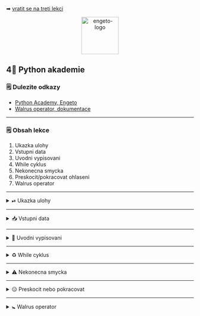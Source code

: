 ➡ [vratit se na treti lekci](https://github.com/Bralor/python-academy/tree/lekce03)

<p align="center">
  <img alt="engeto-logo" width="100px" src="https://engeto.cz/wp-content/uploads/2019/01/engeto-square.png" />
</p>

## 4⃣ Python akademie
### 🗒 Dulezite odkazy
- [Python Academy, Engeto](https://engeto.com/)
- [Walrus operator, dokumentace](https://www.python.org/dev/peps/pep-0572/)
---

### 🗒 Obsah lekce
1. Ukazka ulohy
2. Vstupni data
3. Uvodni vypisovani
4. While cyklus
5. Nekonecna smycka
6. Preskocit/pokracovat ohlaseni
7. Walrus operator
---

<details>
  <summary>⏯  Ukazka ulohy</summary>

  1. ✌  [Stahnete si ctvrtou lekci jako **zip**](https://github.com/Bralor/python-academy/archive/lekce04.zip)
  2. 💪 Presunte se ke stazenemu souboru
  3. 🙏 Spustte soubor **kosik** v PyCharm
  4. 🐍 Spustte program pomoci klaves **ctrl+shift+F10**
  5. 🎥 Zkousejte!

</details>

---

<details>
  <summary>📥 Vstupni data</summary>

  #### 🔰 Pracovni promenne
  ```python
  kosik = {}
  ODDELOVAC = "=" * 40
  POTRAVINY = {
      "mleko": [30, 5],
      "maso": [100, 1],
      "banan": [30, 10],
      "jogurt": [10, 5],
      "chleb": [20, 5],
      "jablko": [10, 10],
      "pomeranc": [15, 10]
  }
  ```

</details>

---

<details>
  <summary>📖 Uvodni vypisovani</summary>

<details>
  <summary>💿 Nova lekce, novy soubor</summary>

  #### 🗄 Vytvorime novy soubr
  ```
  cd python-akademie  # presunout
  mkdir lekce04       # vytvorit adresar
  touch kosik.py      # Linux
  copy nul "kosik.py" # Windows
  ```
---

</details>

<details>
  <summary>🗣  Pozdrav + vypis promennych</summary>

  #### 🗄 Pozdrav a oddelovac
  ```python
  print(
    "VITEJTE V NASEM VIRTUALNIM OBCHODE".center(40, " "),
    end=f"\n{ODDELOVAC}\n",
  )
  ```

  #### 🛍 Vypis dostupneho zbozi
  ```python
  print(
    POTRAVINY,
    end=f"\n{ODDELOVAC}\n"
  )
  ```

  #### 🛃 Zkombinujeme oboji
  ```python
  print(
    "VITEJTE V NASEM VIRTUALNIM OBCHODE".center(40, " "),
    POTRAVINY,
    sep=f"\n{ODDELOVAC}\n",
    end=f"\n{ODDELOVAC}\n"
  )
  ```

</details>

<details>
  <summary>🛒 Pridavame zbozi</summary>

  #### 👨 Vyber potraviny
  ```python
  vyber_1 = input("VYBERTE ZBOZI: ")
  ```

  #### 🔚 Prevedeni do kosiku
  ```python
  kosik[vyber_1] = POTRAVINY[vyber_1][0]
  ```

  #### 💲 Vypocet ceny
  Pomuzeme se zabudovanou funkci `sum`:
  ```python
  print(f"CELKEM: {sum(kosik.values())} CZK")
  ```
  **Doplnime pro 4 potraviny**

</details>

</details>

---

<details>
  <summary>♻ While cyklus</summary>

<details>
  <summary>❔Jak jej pozname </summary>

  #### 🔑 Klicove znaky
  1. `while`
  2. podminka
  3. ukoncujici dvojtecka
  4. odsazeni + serie instrukci
  ```python
  while podminka:
    # pokud je podminka True, proved TOTO
  # pokud je podminka False, proved TOTO
  ```

</details>

<details>
  <summary>⏯  Ukazka</summary>

  #### ❗Priklad
  ```python
  x = 0

  while x < 10:
    print(f"{x=}; {x}<10, v poradku!")
    x = x + 1

  print(f"{x=}; {x}=10, podminka neni pravdiva, pokracuje kod pod smyckou!")
  ```
</details>

<details>
  <summary>🔁 Upravime nas zapis</summary>

  #### ✌ Druhy pokus
  Stavajici kod prepiseme pomoci smycky `while`:
  ```python
  while len(kosik) < 4:
      vyber_zbozi = input(f"VYBERTE ZBOZI: ")
      kosik[vyber_zbozi] = POTRAVINY[vyber_zbozi][0]
  ```

  #### 🤷 Doplnime soucet
  Muzu pokracovat primo pod smyckou nebo pouzit `else`:
  ```python
  else:
    print(
      "KOSIK JE PLNY, UKONCUJI..",
      kosik,
      f"CENA CELKEM: {sum(kosik.values())} CZK",
      sep=f"\n{ODDELOVAC}\n",
      end=f"\n{ODDELOVAC}\n"
    )
  ```

</details>

</details>

---

<details>
  <summary>⚠ Nekonecna smycka</summary>

<details>
  <summary>❓ Jen ctyri produkty</summary>

  #### ☝ Spravna podminka
  Nechceme uzivatele omezit jen na 4 produkty

  #### 💁 Nekonecna smycka
  Podminku v hlavicce cyklu muzeme napsat i nasledovne:
  ```python
  x = 0

  while x < 10:
      print(f"x={x}; {x}<10, v poradku!")
  ```
  **Pro ukonceni nekonecne smycky Ctrl+C**

  #### ⁉ Je to vhodne
  Neumyslne zapis je samozrejme nezadouci. Ale muzeme jej spravit:
  ```python
  cislo = 1
  prepinac = True

  while prepinac:
      cislo = cislo ** 2
      kontrola = input("PRO UKONCENI NAPIS 'q': ").lower()

      if kontrola == "q":
              prepinac = False
      else:
              print(cislo)
  ```
<p align="center">
  <img src="https://media.giphy.com/media/qVVVfmHDMBZug/source.gif" width="300" height="300">
</p>

  #### ⏪ Prepiseme nasi podminku v cyklu
  ```python
  pokracovat = True                                                               
                                                                                  
  while pokracovat:                                                               
      vyber_zbozi = input(f"VYBERTE ZBOZI: ")

      if vyber_zbozi.lower() == 'q':
        pokracovat = False
      else:
        kosik[vyber_zbozi] = POTRAVINY[vyber_zbozi][0]
                                                                                  
  else:
    print(
      "KOSIK JE PLNY, UKONCUJI..",
      kosik,
      f"CENA CELKEM: {sum(kosik.values())} CZK",
      sep=f"\n{ODDELOVAC}\n",
      end=f"\n{ODDELOVAC}\n"
    )
  ```

</details>

<details>
  <summary>⛔ Chybne jmeno zbozi</summary>

  #### 🤦 Chybu udela kazdy
  Pokud se uzivatel splete, chceme ho upozornit:
  ```python
  if vyber_zbozi.lower() == "q":
      pokracovat = False
  elif vyber_zbozi not in POTRAVINY.keys():
      print(f"*{vyber_zbozi}* BOHUZEL NEMAME SKLADEM!")
  else:
      kosik[vyber_zbozi] = POTRAVINY[vyber_zbozi][0]
  ```

</details>

<details>
  <summary>🚯 Prehledna nabidka</summary>

  #### ⚒  Pomoci cyklu
  Chceme vypisovat pod sebe pomoci `while` cyklu:
  ```python
  TABULKA = POTRAVINY.copy()

  while TABULKA:
      radek_potravina = TABULKA.popitem()
      print(f"POTRAVINA: {radek_potravina[0]},\tCENA: {radek_potravina[1][0]}")
  ```

</details>

</details>

---

<details>
  <summary>😑 Preskocit nebo pokracovat</summary>

  #### ⏹ Ohlaseni break
  Pomoci klicoveho vyrazu `break` muzeme cyklus predcasne ukoncit:
  ```python
  cislo = 0
  veta = "Příliš žluťoučký kůň úpěl ďábelské ódy"

  while cislo < len(veta):
          pismeno = veta[cislo]
          if pismeno == "w":
              break
          else:
              print(f"{pismeno=}")
              cislo = cislo + 1

  else:
      print(f"POSLEDNI INDEX {len(veta[:cislo])}")
  ```

  #### 🌀 Ohlaseni continue
  Pomoci klicoveho vyrazu `continue` muzeme v cyklu preskakovat:
  ```python
  cislo = 0
  veta = "Příliš žluťoučký wkůň úpěl ďábelské ódy"

  while cislo < len(veta):
          pismeno = veta[cislo]

          if pismeno != "w":
              print(f"SPRAVNA HODNOTA --> {pismeno=}")
              cislo = cislo + 1
              continue
          else:
              print(f"NESPRAVNA HODNOTA --> {pismeno=}")
              cislo = cislo + 1

  else:
      print(f"POSLEDNI INDEX {len(veta[:cislo])}")
  ```

</details>

---

<details>
  <summary>🚼 Walrus operator</summary>

<details>
  <summary>❓ O co jde</summary>
  
  #### 📜 Prirazovaci operator 
  Patri mezi novejsi vyrazy (Python3.8+)

  #### 👷 Jak jej pouzivat
  ```python
  jmeno = "Matous"
  print(jmeno)
  print(jmeno_2 := "Lukas")
  ```

  #### 🔂 Aplikujeme v uloze
  Pouziti prirazovaciho operatoru v nasi uloze:
  ```python
  while (vyber_zbozi := input("VYBERTE ZBOZI: ")) != 'q':
      if vyber_zbozi not in POTRAVINY.keys():
          print(f"*{vyber_zbozi}* NEMAME SKLADEM!")
      else:
          kosik[vyber_zbozi] = POTRAVINY[vyber_zbozi][0]
  ```

</details>

---

<details>
  <summary>🏠 Procvicovani na doma</summary>

<details>
  <summary> 🚧 Vice kusu stejneho produktu</summary>

  #### 📜 Reseni prvniho ukolu
  ```python
  if vyber_zbozi not in POTRAVINY:
      print(f"{vyber_zbozi} NEMAME V NABIDCE!")

  elif vyber_zbozi not in kosik and POTRAVINY[vyber_zbozi][1] > 0:
      kosik[vyber_zbozi] = [POTRAVINY[vyber_zbozi][0], 1]
      POTRAVINY[vyber_zbozi][1] = POTRAVINY[vyber_zbozi][1] - 1

  elif vyber_zbozi in kosik and (pocet := POTRAVINY[vyber_zbozi][1]) > 0:
      kosik[vyber_zbozi][1] += 1
      POTRAVINY[vyber_zbozi][1] = POTRAVINY[vyber_zbozi][1] - 1

  elif POTRAVINY[vyber_zbozi][1] == 0:
      print(f"{vyber_zbozi.upper()} JIZ NENI SKLADEM!")
  ```

---

</details>

<details>
  <summary> 🚧 Novy vypocet ceny podle kusu</summary>

  #### 📜 Reseni druheho ukolu
  ```python
  else:
      print(f"{ODDELOVAC}\n",
          "KOSIK JE PLNY! UKONCUJI".center(40, " "),
          end=f"\n{ODDELOVAC}\n")

      index = 0
      cena_celkem = 0

      while index < len(kosik):
          polozka_v_kosiku = list(kosik.values())[index]
          cena_celkem = cena_celkem + (polozka_v_kosiku[0] * polozka_v_kosiku[1])
          index = index + 1

      else:
          print(f"CELKOVA CENA: {cena_celkem},-".center(40, " "),
              end=f"\n{ODDELOVAC}\n")
  ```
---

</details>

</details>

---

➡ [pokracovat na dalsi (05) lekci](https://github.com/Bralor/python-academy/tree/lekce05)

